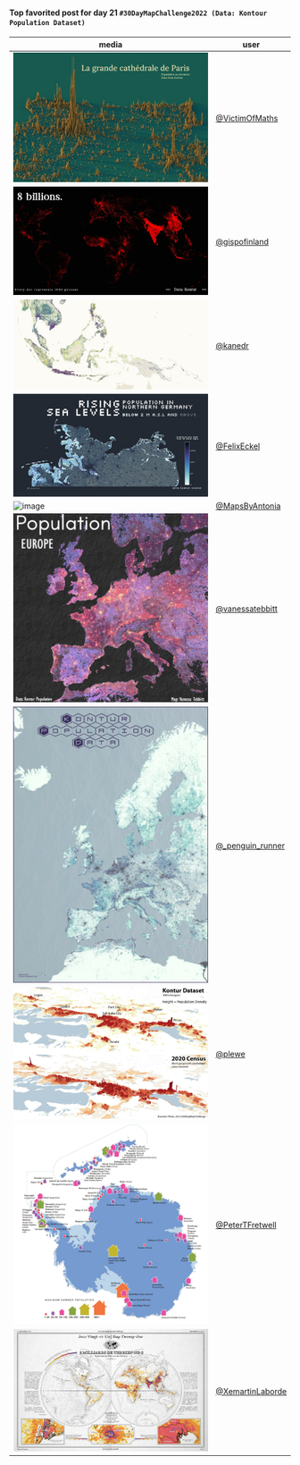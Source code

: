 #### Top favorited post for day 21 `#30DayMapChallenge2022 (Data: Kontour Population Dataset)`
| media | user | 
|-------|------|
| ![image](../uploads/19412bf4c3ded3e41d9de28d6fbfc6b5/image.png) | [@VictimOfMaths](https://twitter.com/VictimOfMaths/status/1594855325412237313) | 
| ![image](../uploads/d56c08001765a7e3e3f68b610b8c90d0/image.png) | [@gispofinland](https://twitter.com/gispofinland/status/1594578897684791298) |  
| ![image](../uploads/c3a19044a5a39e305eb3f1a99714fbf4/image.png) | [@kanedr](https://twitter.com/kanedr/status/1594613335458164736) |  
| ![image](../uploads/b291e89da00c54ab3ba0ebbdfa547801/image.png) | [@FelixEckel](https://twitter.com/FelixEckel/status/1594613134517751808) |  
| ![image](../uploads/2eee68d36146e46b1093232b7261fa27/image.png) | [@MapsByAntonia](https://twitter.com/MapsByAntonia/status/1594640597171724288) |  
| ![image](../uploads/39fd288baccc1bcaafce8b549c322442/image.png) | [@vanessatebbitt](https://twitter.com/vanessatebbitt/status/1594651738019344384) |  
| ![image](../uploads/52faac3a8cdce3019c1fb6a1fd4938ee/image.png) | [@\_penguin_runner](https://twitter.com/\_penguin_runner/status/1594732095859048449) |
| ![image](../uploads/79525e6a9b94a761812653a198b99cc0/image.png) | [@plewe](https://twitter.com/bplewe/status/1594774466558496768) |  
| ![image](../uploads/534c89a1e76f78f036beba010769c0b4/image.png) | [@PeterTFretwell](https://twitter.com/PeterTFretwell/status/1594808956693762049) |  
| ![image](../uploads/cf1a08b74b57dae03d604bf252ea051a/image.png) | [@XemartinLaborde](https://twitter.com/XemartinLaborde/status/1594786472514945024) |  

